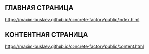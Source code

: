 ## ГЛАВНАЯ СТРАНИЦА
https://maxim-buslaev.github.io/concrete-factory/public/index.html

## КОНТЕНТНАЯ СТРАНИЦА
https://maxim-buslaev.github.io/concrete-factory/public/content.html
